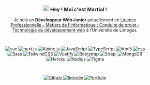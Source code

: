 <h3 align="center"><img src="https://media.giphy.com/media/hvRJCLFzcasrR4ia7z/giphy.gif" width="20" height="20"> Hey ! Moi c'est Martial ! </h2>

<p align="center">
  Je suis un <strong>Développeur Web Junior</strong> actuellement en <a rel="noopener" target="_blank" href="https://www.martialescudero.com/assets/LPMI.png">Licence Professionnelle - Métiers de l'informatique : Conduite de projet - Technologie du développement web</a> à l’Université de Limoges.
</p>

<br>

<p align="center">
  <img alt="vue" src="https://img.shields.io/badge/-Vue-4fc08d?style=flat-square&logo=Vue.js&logoColor=white" />

  <img alt="nuxt.js" src="https://img.shields.io/badge/-Nuxt.js-00DC82?style=flat-square&logo=nuxt.js&logoColor=white" />
  
  <img alt="Alpine.js" src="https://img.shields.io/badge/-Alpine.js-2d3441?style=flat-square&logo=alpine.js&logoColor=white" />
  
  <img alt="JavaScript" src="https://img.shields.io/badge/-JavaScript-EFD81D?style=flat-square&logo=javascript&logoColor=white" />
  
  <img alt="TypeScript" src="https://img.shields.io/badge/-TypeScript-2d79c7?style=flat-square&logo=typescript&logoColor=white" />

  <img alt="html5" src="https://img.shields.io/badge/-HTML5-E34F26?style=flat-square&logo=html5&logoColor=white" />

  <img alt="css" src="https://img.shields.io/badge/-CSS3-254BDD?style=flat-square&logo=css3&logoColor=white" />

  <img alt="Sass" src="https://img.shields.io/badge/-Sass-CD6799?style=flat-square&logo=sass&logoColor=white" />

  <img alt="TailwindCSS" src="https://img.shields.io/badge/-Tailwind%20CSS-38BDF8?style=flat-square&logo=tailwindcss&logoColor=white" />
  
  <img alt="Vuetify" src="https://img.shields.io/badge/-Vuetify-1697F6?style=flat-square&logo=vuetify&logoColor=white" />

  <img alt="Bootstrap" src="https://img.shields.io/badge/-Bootstrap-7952B3?style=flat-square&logo=bootstrap&logoColor=white" />

  <img alt="Strapi" src="https://img.shields.io/badge/-Strapi-8E75FF?style=flat-square&logo=strapi&logoColor=white" />

  <img alt="MongoDB" src="https://img.shields.io/badge/-MongoDB-13aa52?style=flat-square&logo=mongodb&logoColor=white" />

  <img alt="Heroku" src="https://img.shields.io/badge/-Heroku-430098?style=flat-square&logo=heroku&logoColor=white" />

  <img alt="Nodejs" src="https://img.shields.io/badge/-Nodejs-43853d?style=flat-square&logo=Node.js&logoColor=white" />

  <img alt="Figma" src="https://img.shields.io/badge/-Figma-F76E5F?style=flat-square&logo=figma&logoColor=white" />
  
</p>

<br>

<p align="center">
  <a href="https://github.com/MartialEscudero" target="_blank">
    <img alt="Github" src="https://img.shields.io/badge/GitHub-%2312100E.svg?&style=for-the-badge&logo=Github&logoColor=white" />
  </a>
  <a href="https://www.linkedin.com/in/martial-escudero/" target="_blank">
    <img alt="linkedin" src="https://img.shields.io/badge/LinkedIn-%230077B5.svg?&style=for-the-badge&logo=linkedin&logoColor=white" />
  </a>
  <a href="https://www.martialescudero.com/" target="_blank">
    <img alt="Portfolio" src="https://img.shields.io/badge/Portfolio-%2312100E.svg?&style=for-the-badge&logo=hashnode&logoColor=white" />
  </a>
</p>
